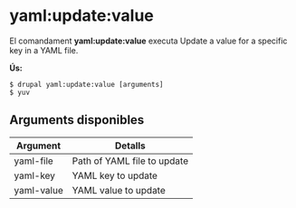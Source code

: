 # yaml:update:value
El comandament **yaml:update:value** executa Update a value for a specific key in a YAML file.

**Ús:**
```
$ drupal yaml:update:value [arguments] 
$ yuv  
```

## Arguments disponibles
Argument | Detalls
---------|-------------
yaml-file | Path of YAML file to update
yaml-key | YAML key to update
yaml-value | YAML value to update
